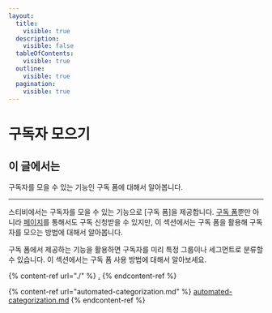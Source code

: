 ```yaml
---
layout:
  title:
    visible: true
  description:
    visible: false
  tableOfContents:
    visible: true
  outline:
    visible: true
  pagination:
    visible: true
---
```


# 구독자 모으기

## 이 글에서는

구독자를 모을 수 있는 기능인 구독 폼에 대해서 알아봅니다.

***

스티비에서는 구독자를 모을 수 있는 기능으로 \[구독 폼]을 제공합니다. [구독 폼](form.md)뿐만 아니라 [페이지](broken-reference)를 통해서도 구독 신청받을 수 있지만, 이 섹션에서는 구독 폼을 활용해 구독자를 모으는 방법에 대해서 알아봅니다.&#x20;

구독 폼에서 제공하는 기능을 활용하면 구독자를 미리 특정 그룹이나 세그먼트로 분류할 수 있습니다. 이 섹션에서는 구독 폼 사용 방법에 대해서 알아보세요.

{% content-ref url="./" %}
[.](./)
{% endcontent-ref %}

{% content-ref url="automated-categorization.md" %}
[automated-categorization.md](automated-categorization.md)
{% endcontent-ref %}
